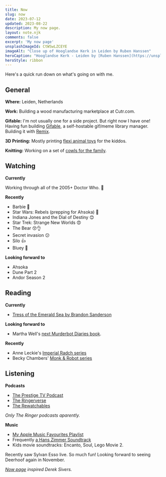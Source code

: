 ```yaml
---
title: Now
slug: now
date: 2023-07-12
updated: 2023-08-22
description: My now page.
layout: note.njk
comments: false
excerpt: 'My now page'
unsplashImageId: CtWSwLZCEYE
imageAlt: "Close up of Hooglandse Kerk in Leiden by Ruben Hanssen"
heroCaption: "Hooglandse Kerk - Leiden by [Ruben Hanssen](https://unsplash.com/@rhfhanssen)"
heroStyle: ribbon
---
```


Here's a quick run down on what's going on with me. 

## General

**Where:** Leiden, Netherlands

**Work:** Building a wood manufacturing marketplace at Cutr.com.

**Gifable:** I'm not usually one for a side project. But right now I have one! Having fun building [Gifable](https://www.gifable.club), a self-hostable gif/meme library manager. Building it with [Remix](https://remix.run).

**3D Printing:** Mostly printing [flexi animal toys](https://www.printables.com/@pietvz_198699/collections/729183) for the kiddos.

**Knitting:** Working on a set of [cowls for the family](https://indieweb.social/@pietvanzoen/110886412703841493).

## Watching

**Currently**

Working through all of the 2005+ Doctor Who. 🕺

**Recently**

- Barbie 💖
- Star Wars: Rebels (prepping for Ahsoka) 🤖
- Indiana Jones and the Dial of Destiny 😊
- Star Trek: Strange New Worlds 😍
- The Bear 😚👌
- Secret invasion 😕
- Silo 👍
- Bluey 💙

**Looking forward to**

- Ahsoka
- Dune Part 2
- Andor Season 2

## Reading

**Currently**

- [Tress of the Emerald Sea by Brandon Sanderson](https://bookwyrm.social/book/1097115/s/tress-of-the-emerald-sea)

**Looking forward to**

- Martha Well's [next Murderbot Diaries book](https://bookwyrm.social/book/796937/s/system-collapse).

**Recently**

- Anne Leckie's [Imperial Radch series](https://bookwyrm.social/book/103341/s/the-imperial-radch-trilogy)
- Becky Chambers' [Monk & Robot series](https://bookwyrm.social/series/by/505?series_name=Monk%20%26%20Robot)

## Listening

**Podcasts**

- [The Prestige TV Podcast](https://www.theringer.com/prestige-tv-podcast)
- [The Ringerverse](https://www.theringer.com/the-ringer-verse-podcast)
- [The Rewatchables](https://www.theringer.com/the-rewatchables)

_Only The Ringer podcasts aparently._

**Music**

- [My Apple Music Favourites Playlist](https://music.apple.com/nl/playlist/favourites-mix/pl.pm-20e9f373919da080e7f2cffc56b30295?l=en)
- Frequently [a Hans Zimmer Soundtrack](https://indieweb.social/@pietvanzoen/109778733446478350)
- Kids movie soundtracks: Encanto, Soul, Lego Movie 2. 

Recently saw Sylvan Esso live. So much fun! Looking forward to seeing Deerhoof again in November.


<aside>
<p><em><a href="https://nownownow.com/about">Now page</a> inspired Derek Sivers.</em></p>
</aside>
